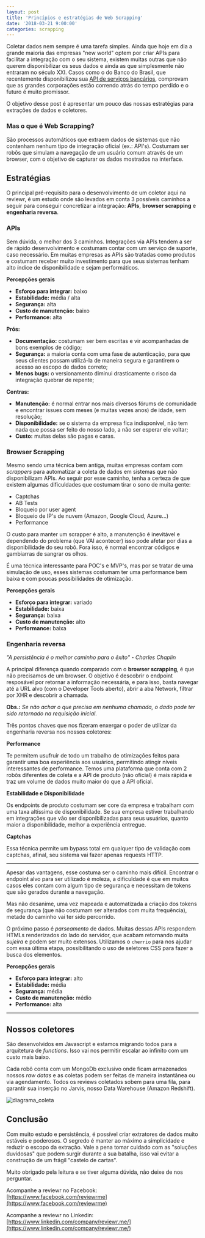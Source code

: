 ```yaml
---
layout: post
title: 'Princípios e estratégias de Web Scrapping'
date: '2018-03-21 9:00:00'
categories: scrapping
---
```


Coletar dados nem sempre é uma tarefa simples. Ainda que hoje em dia a grande maioria das empresas "new world" optem por criar APIs para facilitar a integração com o seu sistema, existem muitas outras que não querem disponibilizar os seus dados e ainda as que simplesmente não entraram no século XXI. Casos como o do Banco do Brasil, que recentemente disponibilizou sua [API de serviços bancários](https://developers.bb.com.br/pt-br/), comprovam que as grandes corporações estão correndo atrás do tempo perdido e o futuro é muito promissor.

O objetivo desse post é apresentar um pouco das nossas estratégias para extrações de dados e coletores.

### Mas o que é Web Scrapping?

São processos automáticos que extraem dados de sistemas que não contenham nenhum tipo de integração oficial (ex.: API's). Costumam ser robôs que simulam a navegação de um usuário comum através de um browser, com o objetivo de capturar os dados mostrados na interface.

## Estratégias

O principal pré-requisito para o desenvolvimento de um coletor aqui na reviewr, é um estudo onde são levados em conta 3 possíveis caminhos a seguir para conseguir concretizar a integração: **APIs**, **browser scrapping** e **engenharia reversa**.

### APIs

Sem dúvida, o melhor dos 3 caminhos. Integrações via APIs tendem a ser de rápido desenvolvimento e costumam contar com um serviço de suporte, caso necessário. Em muitas empresas as APIs são tratadas como produtos e costumam receber muito investimento para que seus sistemas tenham alto índice de disponibilidade e sejam performáticos.

**Percepções gerais**

- **Esforço para integrar:** baixo
- **Estabilidade:** média / alta
- **Segurança:** alta
- **Custo de manutenção:** baixo
- **Performance:** alta

**Prós:**

- **Documentação:** costumam ser bem escritas e vir acompanhadas de bons exemplos de código;
- **Segurança:** a maioria conta com uma fase de autenticação, para que seus clientes possam utilizá-la de maneira segura e garantirem o acesso ao escopo de dados correto; 
- **Menos bugs:** o versionamento diminui drasticamente o risco da integração quebrar de repente;

**Contras:**

- **Manutenção:** é normal entrar nos mais diversos fórums de comunidade e encontrar issues com meses (e muitas vezes anos) de idade, sem resolução;
- **Disponibilidade:** se o sistema da empresa fica indisponível, não tem nada que possa ser feito do nosso lado, a não ser esperar ele voltar;
- **Custo:** muitas delas são pagas e caras. 

### Browser Scrapping

Mesmo sendo uma técnica bem antiga, muitas empresas contam com *scrappers* para automatizar a coleta de dados em sistemas que não disponibilizam APIs. Ao seguir por esse caminho, tenha a certeza de que existem algumas dificuldades que costumam tirar o sono de muita gente:

- Captchas
- AB Tests
- Bloqueio por user agent
- Bloqueio de IP's de nuvem (Amazon, Google Cloud, Azure...)
- Performance

O custo para manter um scrapper é alto, a manutenção é inevitável e dependendo do problema (que VAI acontecer) isso pode afetar por dias a disponibilidade do seu robô. Fora isso, é normal encontrar códigos e gambiarras de sangrar os olhos.

É uma técnica interessante para POC's e MVP's, mas por se tratar de uma simulação de uso, esses sistemas costumam ter uma performance bem baixa e com poucas possibilidades de otimização.


**Percepções gerais**

- **Esforço para integrar:** variado
- **Estabilidade:** baixa
- **Segurança:** baixa
- **Custo de manutenção:** alto
- **Performance:** baixa
 
### Engenharia reversa

*"A persistência é o melhor caminho para o êxito" - Charles Chaplin*

A principal diferença quando comparado com o **browser scrapping**, é que não precisamos de um browser. O objetivo é descobrir o endpoint resposável por retornar a informação necessária, e para isso, basta navegar até a URL alvo (com o Developer Tools aberto), abrir a aba Network, filtrar por XHR e descobrir a chamada. 

**Obs.:** *Se não achar o que precisa em nenhuma chamada, o dado pode ter sido retornado na requisição inicial.*

Três pontos chaves que nos fizeram enxergar o poder de utilizar da engenharia reversa nos nossos coletores:

**Performance**

Te permitem usufruir de todo um trabalho de otimizações feitos para garantir uma boa experiência aos usuários, permitindo atingir níveis interessantes de performance. Temos uma plataforma que conta com 2 robôs diferentes de coleta e a API de produto (não oficial) é mais rápida e traz um volume de dados muito maior do que a API oficial.

**Estabilidade e Disponibilidade**

Os endpoints de produto costumam ser core da empresa e trabalham com uma taxa altíssima de disponibilidade. Se sua empresa estiver trabalhando em integrações que vão ser disponibilizadas para seus usuários, quanto maior a disponibilidade, melhor a experiência entregue.

**Captchas**

Essa técnica permite um bypass total em qualquer tipo de validação com captchas, afinal, seu sistema vai fazer apenas requests HTTP.

<hr>

Apesar das vantagens, esse costuma ser o caminho mais difícil. Encontrar o endpoint alvo para ser utilizado é moleza, a dificuldade é que em muitos casos eles contam com algum tipo de segurança e necessitam de tokens que são gerados durante a navegação.

Mas não desanime, uma vez mapeada e automatizada a criação dos tokens de segurança (que não costumam ser alterados com muita frequência), metade do caminho vai ter sido percorrido.

O próximo passo é *parseamento* de dados. Muitas dessas APIs respondem HTMLs renderizados do lado do servidor, que acabam retornando muita *sujeira* e podem ser muito extensos. Utilizamos o ```cherrio``` para nos ajudar com essa última etapa, possibilitando o uso de seletores CSS para fazer a busca dos elementos.


**Percepções gerais**

- **Esforço para integrar:** alto
- **Estabilidade:** média
- **Segurança:** média
- **Custo de manutenção:** médio
- **Performance:** alta 

<hr>

## Nossos coletores

São desenvolvidos em Javascript e estamos migrando todos para a arquitetura de *functions*. Isso vai nos permitir escalar ao infinito com um custo mais baixo.

Cada robô conta com um MongoDb exclusivo onde ficam armazenados nossos *raw datas* e as coletas podem ser feitas de maneira instantânea ou via agendamento. Todos os reviews coletados sobem para uma fila, para garantir sua inserção no Jarvis, nosso Data Warehouse (Amazon Redshift).

![diagrama_coleta](https://user-images.githubusercontent.com/232648/37443047-6ee29bfa-27e8-11e8-8590-c02d86d34d30.png)

## Conclusão

Com muito estudo e persistência, é possível criar extratores de dados muito estáveis e poderosos. O segredo é manter ao máximo a simplicidade e reduzir o escopo da extração. Vale a pena tomar cuidado com as "soluções duvidosas" que podem surgir durante a sua batalha, isso vai evitar a construção de um frágil "castelo de cartas".

Muito obrigado pela leitura e se tiver alguma dúvida, não deixe de nos perguntar.

Acompanhe a reviewr no Facebook: [https://www.facebook.com/reviewrme](https://www.facebook.com/reviewrme)

Acompanhe a reviewr no Linkedin: [https://www.linkedin.com/company/reviewr.me/](https://www.linkedin.com/company/reviewr.me/)